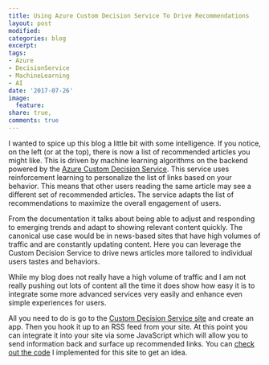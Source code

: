 ```yaml
---
title: Using Azure Custom Decision Service To Drive Recommendations
layout: post
modified: 
categories: blog
excerpt: 
tags:
- Azure
- DecisionService
- MachineLearning
- AI
date: '2017-07-26'
image:
  feature: 
share: true,
comments: true
---
```


I wanted to spice up this blog a little bit with some intelligence. If you notice, on the left (or at the top), there is now a list of recommended articles you might like. This is driven by machine learning algorithms on the backend powered by the [Azure Custom Decision Service](https://azure.microsoft.com/en-us/services/cognitive-services/custom-decision-service/). This service uses reinforcement learning to personalize the list of links based on your behavior. This means that other users reading the same article may see a different set of recommended articles. The service adapts the list of recommendations to maximize the overall engagement of users.
<!--more-->
From the documentation it talks about being able to adjust and responding to emerging trends and adapt to showing relevant content quickly. The canonical use case would be in news-based sites that have high volumes of traffic and are constantly updating content. Here you can leverage the Custom Decision Service to drive news articles more tailored to individual users tastes and behaviors. 

While my blog does not really have a high volume of traffic and I am not really pushing out lots of content all the time it does show how easy it is to integrate some more advanced services very easily and enhance even simple experiences for users. 

All you need to do is go to the [Custom Decision Service site](https://ds.microsoft.com) and create an app. Then you hook it up to an RSS feed from your site. At this point you can integrate it into your site via some JavaScript which will allow you to send information back and surface up recommended links. You can [check out the code](https://github.com/johndehavilland/myblog/blob/master/_layouts/post.html#L72) I implemented for this site to get an idea.
